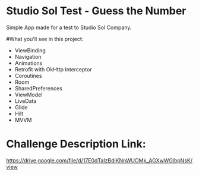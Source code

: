 # Studio Sol Test - Guess the Number

Simple App made for a test to Studio Sol Company.


#What you'll see in this project:

- ViewBinding
- Navigation
- Animations
- Retrofit with OkHttp Interceptor
- Coroutines
- Room
- SharedPreferences
- ViewModel
- LiveData
- Glide
- Hilt
- MVVM


# Challenge Description Link:
https://drive.google.com/file/d/17E0dTaIzBdiKNnWUOMk_AGXwWGlbpNsK/view
